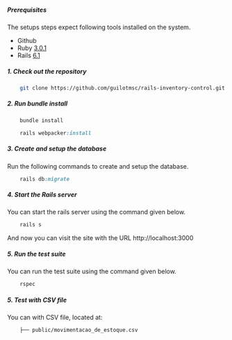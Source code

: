 ##### Prerequisites

The setups steps expect following tools installed on the system.

- Github
- Ruby [3.0.1](https://www.ruby-lang.org/en/news/2021/04/05/ruby-3-0-1-released/)
- Rails [6.1](https://github.com/rails/rails)

##### 1. Check out the repository

```bash
    git clone https://github.com/guilotmsc/rails-inventory-control.git
```

##### 2. Run bundle install

```ruby
    bundle install

    rails webpacker:install
```

##### 3. Create and setup the database

Run the following commands to create and setup the database.

```ruby
    rails db:migrate
```

##### 4. Start the Rails server

You can start the rails server using the command given below.

```ruby
    rails s
```

And now you can visit the site with the URL http://localhost:3000

##### 5. Run the test suite

You can run the test suite using the command given below.

```ruby
    rspec
```


##### 5. Test with CSV file

You can with CSV file, located at:

```bash
    ├── public/movimentacao_de_estoque.csv
```  